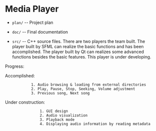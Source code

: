 # Media Player

  * `plan/` -- Project plan

  * `doc/` -- Final documentation

  * `src/` -- C++ source files. There are two players the team built. The player built by SFML can realize the basic functions and has been accomplished. The player built by Qt can realizes some advanced functions besides the basic features. This player is under developing. 

  Progress:


  Accomplished:


                1. Audio browsing & loading from external directories
                2. Play, Pause, Stop, Seeking, Volume adjustment   
                3. Previous song, Next song 

  Under construction:

  
                    1. GUI design
                    2. Audio visualization
                    3. Playback mode
                    4. Displaying audio information by reading metadata